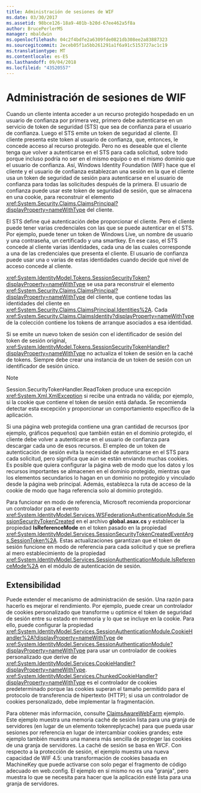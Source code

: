 ```yaml
---
title: Administración de sesiones de WIF
ms.date: 03/30/2017
ms.assetid: 98bce126-18a9-401b-b20d-67ee462a5f8a
author: BrucePerlerMS
manager: mbaldwin
ms.openlocfilehash: 04c2f4bdfe2a6309fde0821db308ee2a83887323
ms.sourcegitcommit: 2eceb05f1a5bb261291a1f6a91c5153727ac1c19
ms.translationtype: MT
ms.contentlocale: es-ES
ms.lasthandoff: 09/04/2018
ms.locfileid: "43520557"
---
```

# <a name="wif-session-management"></a>Administración de sesiones de WIF
Cuando un cliente intenta acceder a un recurso protegido hospedado en un usuario de confianza por primera vez, primero debe autenticarse en un servicio de token de seguridad (STS) que sea de confianza para el usuario de confianza. Luego el STS emite un token de seguridad al cliente. El cliente presenta este token al usuario de confianza, que, entonces, le concede acceso al recurso protegido. Pero no es deseable que el cliente tenga que volver a autenticarse en el STS para cada solicitud, sobre todo porque incluso podría no ser en el mismo equipo o en el mismo dominio que el usuario de confianza. Así, Windows Identity Foundation (WIF) hace que el cliente y el usuario de confianza establezcan una sesión en la que el cliente usa un token de seguridad de sesión para autenticarse en el usuario de confianza para todas las solicitudes después de la primera. El usuario de confianza puede usar este token de seguridad de sesión, que se almacena en una cookie, para reconstruir el elemento <xref:System.Security.Claims.ClaimsPrincipal?displayProperty=nameWithType> del cliente.  
  
 El STS define qué autenticación debe proporcionar el cliente. Pero el cliente puede tener varias credenciales con las que se puede autenticar en el STS. Por ejemplo, puede tener un token de Windows Live, un nombre de usuario y una contraseña, un certificado y una smartkey. En ese caso, el STS concede al cliente varias identidades, cada una de las cuales corresponde a una de las credenciales que presenta el cliente. El usuario de confianza puede usar una o varias de estas identidades cuando decide qué nivel de acceso concede al cliente.  
  
 <xref:System.IdentityModel.Tokens.SessionSecurityToken?displayProperty=nameWithType> se usa para reconstruir el elemento <xref:System.Security.Claims.ClaimsPrincipal?displayProperty=nameWithType> del cliente, que contiene todas las identidades del cliente en <xref:System.Security.Claims.ClaimsPrincipal.Identities%2A>. Cada <xref:System.Security.Claims.ClaimsIdentity?displayProperty=nameWithType> de la colección contiene los tokens de arranque asociados a esa identidad.  
  
 Si se emite un nuevo token de sesión con el identificador de sesión del token de sesión original, <xref:System.IdentityModel.Tokens.SessionSecurityTokenHandler?displayProperty=nameWithType> no actualiza el token de sesión en la caché de tokens. Siempre debe crear una instancia de un token de sesión con un identificador de sesión único.  
  
> [!NOTE]
>  Session.SecurityTokenHandler.ReadToken produce una excepción <xref:System.Xml.XmlException> si recibe una entrada no válida; por ejemplo, si la cookie que contiene el token de sesión está dañada. Se recomienda detectar esta excepción y proporcionar un comportamiento específico de la aplicación.  
  
 Si una página web protegida contiene una gran cantidad de recursos (por ejemplo, gráficos pequeños) que también están en el dominio protegido, el cliente debe volver a autenticarse en el usuario de confianza para descargar cada uno de esos recursos. El empleo de un token de autenticación de sesión evita la necesidad de autenticarse en el STS para cada solicitud, pero significa que aún se están enviando muchas cookies. Es posible que quiera configurar la página web de modo que los datos y los recursos importantes se almacenen en el dominio protegido, mientras que los elementos secundarios lo hagan en un dominio no protegido y vinculado desde la página web principal. Además, establezca la ruta de acceso de la cookie de modo que haga referencia solo al dominio protegido.  
  
 Para funcionar en modo de referencia, Microsoft recomienda proporcionar un controlador para el evento <xref:System.IdentityModel.Services.WSFederationAuthenticationModule.SessionSecurityTokenCreated> en el archivo **global.asax.cs** y establecer la propiedad **IsReferenceMode** en el token pasado en la propiedad <xref:System.IdentityModel.Services.SessionSecurityTokenCreatedEventArgs.SessionToken%2A>. Estas actualizaciones garantizan que el token de sesión funcione en modo de referencia para cada solicitud y que se prefiera al mero establecimiento de la propiedad <xref:System.IdentityModel.Services.SessionAuthenticationModule.IsReferenceMode%2A> en el módulo de autenticación de sesión.  
  
## <a name="extensibility"></a>Extensibilidad  
 Puede extender el mecanismo de administración de sesión. Una razón para hacerlo es mejorar el rendimiento. Por ejemplo, puede crear un controlador de cookies personalizado que transforme u optimice el token de seguridad de sesión entre su estado en memoria y lo que se incluye en la cookie. Para ello, puede configurar la propiedad <xref:System.IdentityModel.Services.SessionAuthenticationModule.CookieHandler%2A?displayProperty=nameWithType> de <xref:System.IdentityModel.Services.SessionAuthenticationModule?displayProperty=nameWithType> para usar un controlador de cookies personalizado que derive de <xref:System.IdentityModel.Services.CookieHandler?displayProperty=nameWithType>. <xref:System.IdentityModel.Services.ChunkedCookieHandler?displayProperty=nameWithType> es el controlador de cookies predeterminado porque las cookies superan el tamaño permitido para el protocolo de transferencia de hipertexto (HTTP); si usa un controlador de cookies personalizado, debe implementar la fragmentación.  
  
 Para obtener más información, consulte [ClaimsAwareWebFarm](https://go.microsoft.com/fwlink/?LinkID=248408) ejemplo. Este ejemplo muestra una memoria caché de sesión lista para una granja de servidores (en lugar de un elemento tokenreplycache) para que pueda usar sesiones por referencia en lugar de intercambiar cookies grandes; este ejemplo también muestra una manera más sencilla de proteger las cookies de una granja de servidores. La caché de sesión se basa en WCF. Con respecto a la protección de sesión, el ejemplo muestra una nueva capacidad de WIF 4.5: una transformación de cookies basada en MachineKey que puede activarse con solo pegar el fragmento de código adecuado en web.config. El ejemplo en sí mismo no es una "granja", pero muestra lo que se necesita para hacer que la aplicación esté lista para una granja de servidores.
